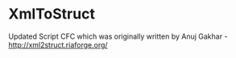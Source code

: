 # XmlToStruct
 Updated Script CFC which was originally written by Anuj Gakhar - http://xml2struct.riaforge.org/
